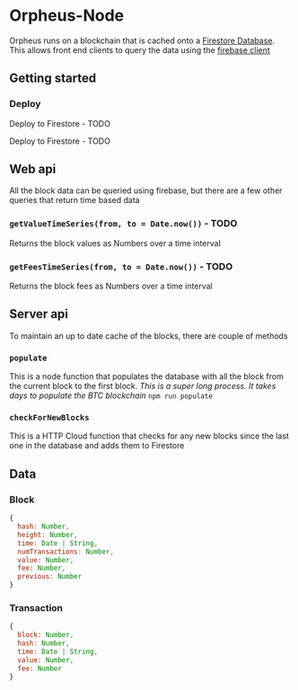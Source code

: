 # Orpheus-Node
Orpheus runs on a blockchain that is cached onto a [Firestore Database](https://console.firebase.google.com/u/0/project/iohk-orpheus/database/firestore/data~2Fblocks~2F1625362). This allows front end clients to query the data using the [firebase client](https://www.npmjs.com/package/firebase)

## Getting started

### Deploy
Deploy to Firestore - TODO

Deploy to Firestore - TODO


## Web api
All the block data can be queried using firebase, but there are a few other queries that return time based data

### `getValueTimeSeries(from, to = Date.now())` - TODO
Returns the block values as Numbers over a time interval

### `getFeesTimeSeries(from, to = Date.now())` - TODO
Returns the block fees as Numbers over a time interval


## Server api
To maintain an up to date cache of the blocks, there are couple of methods

### `populate`
This is a node function that populates the database with all the block from the current block to the first block.
*This is a super long process. It takes days to populate the BTC blockchain*
`npm run populate`

### `checkForNewBlocks`
This is a HTTP Cloud function that checks for any new blocks since the last one in the database and adds them to Firestore

## Data

### Block

```javascript
{
  hash: Number,
  height: Number,
  time: Date | String,
  numTransactions: Number,
  value: Number,
  fee: Number,
  previous: Number
}
```

### Transaction

```javascript
{
  block: Number,
  hash: Number,
  time: Date | String,
  value: Number,
  fee: Number
}
```
